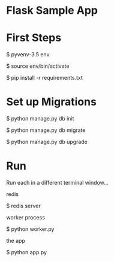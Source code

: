 # Flask Sample App

# First Steps

$ pyvenv-3.5 env

$ source env/bin/activate

$ pip install -r requirements.txt

# Set up Migrations

$ python manage.py db init

$ python manage.py db migrate

$ python manage.py db upgrade

# Run

Run each in a different terminal window...

redis

$ redis server

worker process

$ python worker.py

the app

$ python app.py
